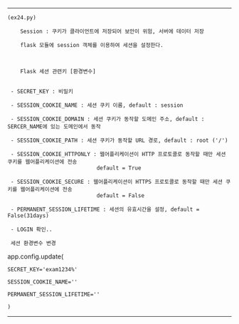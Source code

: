 ------------------------------------------------------------------------------------------------------

	(ex24.py)

        Session : 쿠키가 클라이언트에 저장되어 보안이 위험, 서버에 데이터 저장

        flask 모듈에 session 객체를 이용하여 세션을 설정한다.



        Flask 세션 관련키 [환경변수]


     - SECRET_KEY : 비밀키

     - SESSION_COOKIE_NAME : 세션 쿠키 이름, default : session

     - SESSION_COOKIE_DOMAIN : 세션 쿠키가 동작할 도메인 주소, default : SERCER_NAME에 있는 도메인에서 동작

     - SESSION_COOKIE_PATH : 세션 쿠키가 동작할 URL 경로, default : root ('/')

     - SESSION_COOKIE_HTTPONLY : 웹어플리케이션이 HTTP 프로토콜로 동작할 때만 세션 쿠키를 웹어플리케이션에 전송
                                default = True

     - SESSION_COOKIE_SECURE : 웹어플리케이션이 HTTPS 프로토콜로 동작할 때만 세션 쿠키를 웹어플리케이션에 전송
                                default = False

     - PERMANENT_SESSION_LIFETIME : 세션의 유효시간을 설정, default = False(31days)

     - LOGIN 확인..

     세션 환경변수 변경

app.config.update(

    SECRET_KEY='exam1234%'
    
    SESSION_COOKIE_NAME=''
    
    PERMANENT_SESSION_LIFETIME=''
    
    )

------------------------------------------------------------------------------------------------------
